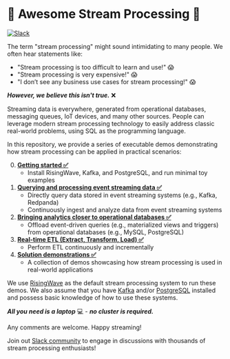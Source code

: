 
# :school: Awesome Stream Processing :school:

<div>
  <a
    href="https://risingwave.com/slack"
    target="_blank"
  >
    <img alt="Slack" src="https://badgen.net/badge/Slack/Join%20RisingWave/0abd59?icon=slack" />
  </a>
</div>


The term "stream processing" might sound intimidating to many people. We often hear statements like:

- "Stream processing is too difficult to learn and use!" 😱
- "Stream processing is very expensive!" 😱
- "I don’t see any business use cases for stream processing!" 😱

_**However, we believe this isn't true.**_ ❌


Streaming data is everywhere, generated from operational databases, messaging queues, IoT devices, and many other sources. People can leverage modern stream processing technology to easily address classic real-world problems, using SQL as the programming language.

In this repository, we provide a series of executable demos demonstrating how stream processing can be applied in practical scenarios:

0. [**Getting started ✅**](get-started/)
	* Install RisingWave, Kafka, and PostgreSQL, and run minimal toy examples
1. [**Querying and processing event streaming data ✅**](query-process-streaming-data/)
	* Directly query data stored in event streaming systems (e.g., Kafka, Redpanda)
	* Continuously ingest and analyze data from event streaming systems
2. [**Bringing analytics closer to operational databases ✅**](bring-analytics-closer-to-odb/)
	* Offload event-driven queries (e.g., materialized views and triggers) from operational databases (e.g., MySQL, PostgreSQL)
3. [**Real-time ETL (Extract, Transform, Load) ✅**](real-time-etl/)
	* Perform ETL continuously and incrementally
4. [**Solution demonstrations ✅**](solution-demos/)
	* A collection of demos showcasing how stream processing is used in real-world applications

We use [RisingWave](https://github.com/risingwavelabs/risingwave) as the default stream processing system to run these demos. We also assume that you have [Kafka](https://kafka.apache.org/) and/or [PostgreSQL](https://www.postgresql.org/) installed and possess basic knowledge of how to use these systems.



_**All you need is a laptop**_ 💻 - _**no cluster is required.**_

Any comments are welcome. Happy streaming!

Join out [Slack community](https://www.risingwave.com/slack) to engage in discussions with thousands of stream processing enthusiasts!
